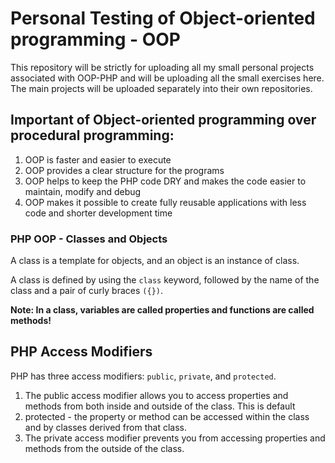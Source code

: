 # Personal Testing of Object-oriented programming - OOP

This repository will be strictly for uploading all my small personal projects associated with OOP-PHP and will be uploading all the small exercises here. The main projects will be uploaded separately into their own repositories.

## Important of Object-oriented programming over procedural programming:

1. OOP is faster and easier to execute
2. OOP provides a clear structure for the programs
3. OOP helps to keep the PHP code DRY and makes the code easier to maintain, modify and debug
4. OOP makes it possible to create fully reusable applications with less code and shorter development time

### PHP OOP - Classes and Objects

A class is a template for objects, and an object is an instance of class.

A class is defined by using the `class` keyword, followed by the name of the class and a pair of curly braces ```({})```.

**Note: In a class, variables are called properties and functions are called methods!** 

## PHP Access Modifiers

PHP has three access modifiers: `public`, `private`, and `protected`. 

1. The public access modifier allows you to access properties and methods from both inside and outside of the class. This is default
2. protected - the property or method can be accessed within the class and by classes derived from that class.
3. The private access modifier prevents you from accessing properties and methods from the outside of the class.

